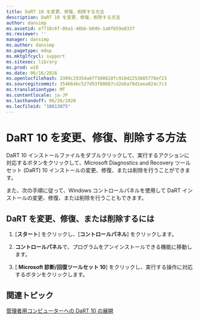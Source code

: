 ```yaml
---
title: DaRT 10 を変更、修復、削除する方法
description: DaRT 10 を変更、修復、削除する方法
author: dansimp
ms.assetid: e7718c6f-06a1-48bb-b04b-1a0f659a0337
ms.reviewer: ''
manager: dansimp
ms.author: dansimp
ms.pagetype: mdop
ms.mktglfcycl: support
ms.sitesec: library
ms.prod: w10
ms.date: 06/16/2016
ms.openlocfilehash: 3309c29354a6ff508618fc91042253605770ef23
ms.sourcegitcommit: 354664bc527d93f80687cd2eba70d1eea024c7c3
ms.translationtype: MT
ms.contentlocale: ja-JP
ms.lasthandoff: 06/26/2020
ms.locfileid: "10813075"
---
```

# DaRT 10 を変更、修復、削除する方法


DaRT 10 インストールファイルをダブルクリックして、実行するアクションに対応するボタンをクリックして、Microsoft Diagnostics and Recovery ツールセット (DaRT) 10 インストールの変更、修復、または削除を行うことができます。

また、次の手順に従って、Windows コントロールパネルを使用して DaRT インストールの変更、修復、または削除を行うこともできます。

## DaRT を変更、修復、または削除するには


1.  [**スタート**] をクリックし、[**コントロールパネル**] をクリックします。

2.  **コントロールパネル**で、プログラムをアンインストールできる機能に移動します。

3.  [ **Microsoft 診断/回復ツールセット 10**] をクリックし、実行する操作に対応するボタンをクリックします。

## 関連トピック


[管理者用コンピューターへの DaRT 10 の展開](deploying-dart-10-to-administrator-computers.md)

 

 





